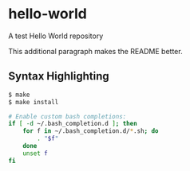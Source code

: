 hello-world
===========

A test Hello World repository

This additional paragraph makes the README better.

Syntax Highlighting
-------------------

```bash
$ make
$ make install

# Enable custom bash completions:
if [ -d ~/.bash_completion.d ]; then
    for f in ~/.bash_completion.d/*.sh; do
        . "$f"
    done
    unset f
fi
```

